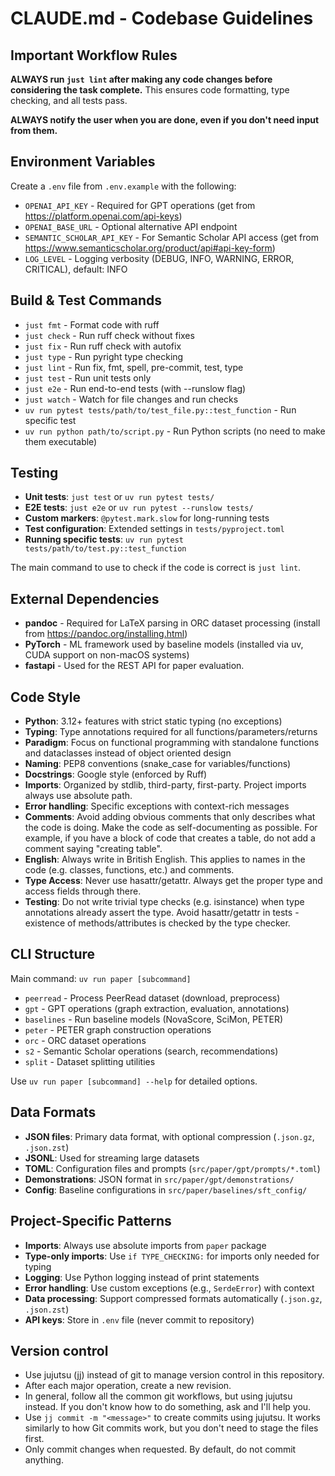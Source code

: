 # CLAUDE.md - Codebase Guidelines

## Important Workflow Rules
**ALWAYS run `just lint` after making any code changes before considering the task
complete.** This ensures code formatting, type checking, and all tests pass.

**ALWAYS notify the user when you are done, even if you don't need input from them.**

## Environment Variables
Create a `.env` file from `.env.example` with the following:
- `OPENAI_API_KEY` - Required for GPT operations (get from https://platform.openai.com/api-keys)
- `OPENAI_BASE_URL` - Optional alternative API endpoint
- `SEMANTIC_SCHOLAR_API_KEY` - For Semantic Scholar API access (get from https://www.semanticscholar.org/product/api#api-key-form)
- `LOG_LEVEL` - Logging verbosity (DEBUG, INFO, WARNING, ERROR, CRITICAL), default: INFO

## Build & Test Commands
- `just fmt` - Format code with ruff
- `just check` - Run ruff check without fixes
- `just fix` - Run ruff check with autofix
- `just type` - Run pyright type checking
- `just lint` - Run fix, fmt, spell, pre-commit, test, type
- `just test` - Run unit tests only
- `just e2e` - Run end-to-end tests (with --runslow flag)
- `just watch` - Watch for file changes and run checks
- `uv run pytest tests/path/to/test_file.py::test_function` - Run specific test
- `uv run python path/to/script.py` - Run Python scripts (no need to make them executable)

## Testing
- **Unit tests**: `just test` or `uv run pytest tests/`
- **E2E tests**: `just e2e` or `uv run pytest --runslow tests/`
- **Custom markers**: `@pytest.mark.slow` for long-running tests
- **Test configuration**: Extended settings in `tests/pyproject.toml`
- **Running specific tests**: `uv run pytest tests/path/to/test.py::test_function`

The main command to use to check if the code is correct is `just lint`.

## External Dependencies
- **pandoc** - Required for LaTeX parsing in ORC dataset processing (install from https://pandoc.org/installing.html)
- **PyTorch** - ML framework used by baseline models (installed via uv, CUDA support on non-macOS systems)
- **fastapi** - Used for the REST API for paper evaluation.

## Code Style
- **Python**: 3.12+ features with strict static typing (no exceptions)
- **Typing**: Type annotations required for all functions/parameters/returns
- **Paradigm**: Focus on functional programming with standalone functions and
  dataclasses instead of object oriented design
- **Naming**: PEP8 conventions (snake_case for variables/functions)
- **Docstrings**: Google style (enforced by Ruff)
- **Imports**: Organized by stdlib, third-party, first-party. Project imports always use
  absolute path.
- **Error handling**: Specific exceptions with context-rich messages
- **Comments**: Avoid adding obvious comments that only describes what the code is
  doing. Make the code as self-documenting as possible. For example, if you have a block
  of code that creates a table, do not add a comment saying "creating table".
- **English**: Always write in British English. This applies to names in the code (e.g.
  classes, functions, etc.) and comments.
- **Type Access**: Never use hasattr/getattr. Always get the proper type and access fields through there.
- **Testing**: Do not write trivial type checks (e.g. isinstance) when type annotations
  already assert the type. Avoid hasattr/getattr in tests - existence of
  methods/attributes is checked by the type checker.

## CLI Structure
Main command: `uv run paper [subcommand]`
- `peerread` - Process PeerRead dataset (download, preprocess)
- `gpt` - GPT operations (graph extraction, evaluation, annotations)
- `baselines` - Run baseline models (NovaScore, SciMon, PETER)
- `peter` - PETER graph construction operations
- `orc` - ORC dataset operations
- `s2` - Semantic Scholar operations (search, recommendations)
- `split` - Dataset splitting utilities

Use `uv run paper [subcommand] --help` for detailed options.

## Data Formats
- **JSON files**: Primary data format, with optional compression (`.json.gz`, `.json.zst`)
- **JSONL**: Used for streaming large datasets
- **TOML**: Configuration files and prompts (`src/paper/gpt/prompts/*.toml`)
- **Demonstrations**: JSON format in `src/paper/gpt/demonstrations/`
- **Config**: Baseline configurations in `src/paper/baselines/sft_config/`

## Project-Specific Patterns
- **Imports**: Always use absolute imports from `paper` package
- **Type-only imports**: Use `if TYPE_CHECKING:` for imports only needed for typing
- **Logging**: Use Python logging instead of print statements
- **Error handling**: Use custom exceptions (e.g., `SerdeError`) with context
- **Data processing**: Support compressed formats automatically (`.json.gz`, `.json.zst`)
- **API keys**: Store in `.env` file (never commit to repository)

## Version control
- Use jujutsu (jj) instead of git to manage version control in this repository.
- After each major operation, create a new revision.
- In general, follow all the common git workflows, but using jujutsu instead. If you
  don't know how to do something, ask and I'll help you.
- Use `jj commit -m "<message>"` to create commits using jujutsu. It works similarly to
  how Git commits work, but you don't need to stage the files first.
- Only commit changes when requested. By default, do not commit anything.
